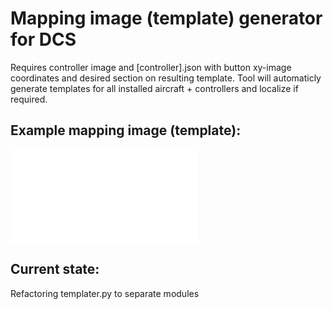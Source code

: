 # Mapping image (template) generator for DCS

Requires controller image and [controller].json with button xy-image coordinates and desired section on resulting template. Tool will automaticly generate templates for all installed aircraft + controllers and localize if required.

## Example mapping image (template):

![template example](Templates/renders/A-10C%20II_en.html)

## Current state:

Refactoring templater.py to separate modules
